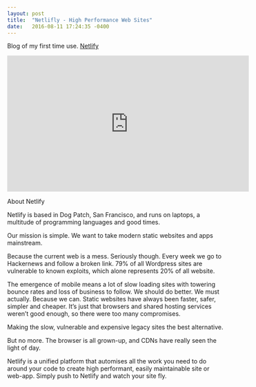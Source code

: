 ```yaml
---
layout: post
title:  "Netlifly - High Performance Web Sites"
date:   2016-08-11 17:24:35 -0400
---
```



Blog of my first time use. [Netlify](https://www.netlify.com/)



<iframe width="560" height="315" src="https://www.youtube.com/embed/eGudrpa40fs" frameborder="0" allowfullscreen></iframe>


About Netlify

Netlify is based in Dog Patch, San Francisco, and runs on laptops, a multitude of programming languages and good times.

Our mission is simple. We want to take modern static websites and apps mainstream.

Because the current web is a mess. Seriously though. Every week we go to Hackernews and follow a broken link. 79% of all Wordpress sites are vulnerable to known exploits, which alone represents 20% of all website.

The emergence of mobile means a lot of slow loading sites with towering bounce rates and loss of business to follow. We should do better. We must actually. Because we can. Static websites have always been faster, safer, simpler and cheaper. It’s just that browsers and shared hosting services weren’t good enough, so there were too many compromises.

Making the slow, vulnerable and expensive legacy sites the best alternative.

But no more. The browser is all grown-up, and CDNs have really seen the light of day.

Netlify is a unified platform that automises all the work you need to do around your code to create high performant, easily maintainable site or web-app. Simply push to Netlify and watch your site fly.

